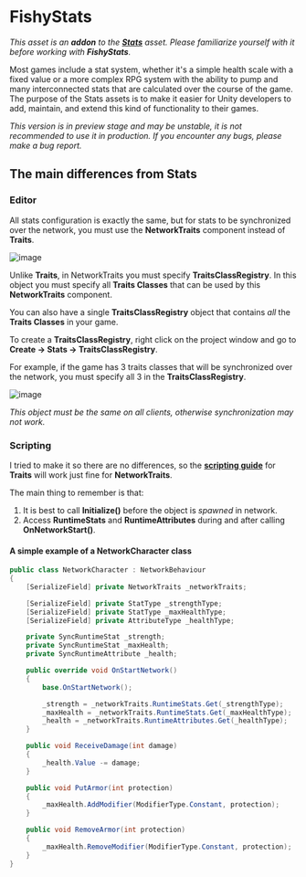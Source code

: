 # FishyStats

_This asset is an **addon** to the [**Stats**](https://github.com/ooonush/Stats) asset. Please familiarize yourself with it before working with **FishyStats**._

Most games include a stat system, whether it's a simple health scale with a fixed value or a more complex RPG system with the ability to pump and many interconnected stats that are calculated over the course of the game.
The purpose of the Stats assets is to make it easier for Unity developers to add, maintain, and extend this kind of functionality to their games.

_This version is in preview stage and may be unstable, it is not recommended to use it in production. If you encounter any bugs, please make a bug report._

## The main differences from Stats

### Editor

All stats configuration is exactly the same, but for stats to be synchronized over the network, you must use the **NetworkTraits** component instead of **Traits**.

![image](https://github.com/ooonush/FishyStats/assets/72870405/d8b562aa-b895-4a0a-80b3-454cd17d06ec)

Unlike **Traits**, in NetworkTraits you must specify **TraitsClassRegistry**. In this object you must specify all **Traits Classes** that can be used by this **NetworkTraits** component.

You can also have a single **TraitsClassRegistry** object that contains _all_ the **Traits Classes** in your game.

To create a **TraitsClassRegistry**, right click on the project window and go to **Create → Stats → TraitsClassRegistry**.

For example, if the game has 3 traits classes that will be synchronized over the network, you must specify all 3 in the **TraitsClassRegistry**.

![image](https://github.com/ooonush/FishyStats/assets/72870405/1371385d-a059-4061-9432-bcf9e4f71637)

_This object must be the same on all clients, otherwise synchronization may not work._

### Scripting

I tried to make it so there are no differences, so the **[scripting guide](https://github.com/ooonush/Stats)** for **Traits** will work just fine for **NetworkTraits**.

The main thing to remember is that:
1) It is best to call **Initialize()** before the object is _spawned_ in network.
2) Access **RuntimeStats** and **RuntimeAttributes** during and after calling **OnNetworkStart()**.

#### A simple example of a NetworkCharacter class

```csharp
public class NetworkCharacter : NetworkBehaviour
{
    [SerializeField] private NetworkTraits _networkTraits;

    [SerializeField] private StatType _strengthType;
    [SerializeField] private StatType _maxHealthType;
    [SerializeField] private AttributeType _healthType;

    private SyncRuntimeStat _strength;
    private SyncRuntimeStat _maxHealth;
    private SyncRuntimeAttribute _health;

    public override void OnStartNetwork()
    {
        base.OnStartNetwork();

        _strength = _networkTraits.RuntimeStats.Get(_strengthType);
        _maxHealth = _networkTraits.RuntimeStats.Get(_maxHealthType);
        _health = _networkTraits.RuntimeAttributes.Get(_healthType);
    }

    public void ReceiveDamage(int damage)
    {
        _health.Value -= damage;
    }

    public void PutArmor(int protection)
    {
        _maxHealth.AddModifier(ModifierType.Constant, protection);
    }

    public void RemoveArmor(int protection)
    {
        _maxHealth.RemoveModifier(ModifierType.Constant, protection);
    }
}
```
